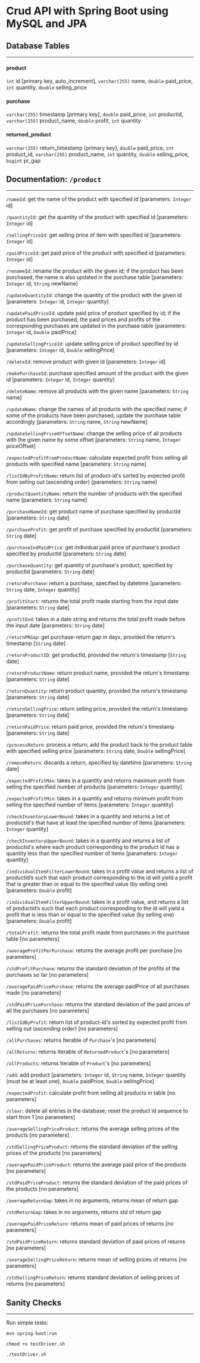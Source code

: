 # Crud API with Spring Boot using MySQL and JPA

## Database Tables
---
#### product
`int` id [primary key, auto_increment], `varchar(255)` name, `double` paid_price, `int` quantity, `double` selling_price

#### purchase
`varchar(255)` timestamp [primary key], `double` paid_price, `int` productid, `varchar(255)` product_name, `double` profit, `int` quantity

#### returned_product
`varchar(255)` return_timestamp [primary key], `double` paid_price, `int` product_id, `varchar(255)` product_name, `int` quantity, `double` selling_price, `bigint` pr_gap


## Documentation: `/product`
---

`/nameId`: get the name of the product with specified id  [parameters: `Integer` id]

`/quantityId`: get the quantity of the product with specified id [parameters: `Integer` id]

`/sellingPriceId`: get selling price of item with specified id [parameters: `Integer` id]

`/paidPriceId`: get paid price of the product with specified id [parameters: `Integer` id]

`/renameId`: rename the product with the given id; if the product has been purchased, the name is also updated in the purchase table [parameters: `Integer` id, `String` newName]

`/updateQuantityId`: change the quantity of the product with the given id [parameters: `Integer` id, `Integer` quantity]

`/updatePaidPriceId`: update paid price of product specified by id; if the product has been purchased, the paid prices and profits of the corresponding purchases are updated in the purchase table [parameters: `Integer` id, `Double` paidPrice]

`/updateSellingPriceId`: update selling price of product specified by id [parameters: `Integer` id, `Double` sellingPrice]

`/deleteId`: remove product with given id [parameters: `Integer` id]

`/makePurchaseId`: purchase specified amount of the product with the given id [parameters: `Integer` id, `Integer` quantity]

`/deleteName`: remove all products with the given name [parameters: `String` name]

`/updateName`: change the names of all products with the specified name; if some of the products have been purchased, update the purchase table accordingly [parameters: `String` name, `String` newName]

`/updateSellingPriceOffsetName`: change the selling price of all products with the given name by some offset [parameters: `String` name, `Integer` priceOffset]

`/expectedProfitFromProductName`: calculate expected profit from selling all products with specified name [parameters: `String` name]

`/listIdByProfitName`: return list of product-id's sorted by expected profit from selling out (ascending order) [parameters: `String` name]

`/productQuantityName`: return the number of products with the specified name [parameters: `String` name]

`/purchaseNameId`: get product name of purchase specified by productId [parameters: `String` date]

`/purchaseProfit`: get profit of purchase specified by productId [parameters: `String` date]

`/purchaseIndPaidPrice`: get individual paid price of purchase's product specified by productId [parameters: `String` date]

`/purchaseQuantity`: get quantity of purchase's product, specified by productId [parameters: `String` date]

`/returnPurchase`: return a purchase, specified by datetime [parameters: `String` date, `Integer` quantity]

`/profitStart`: returns the total profit made starting from the input date [parameters: `String` date]

`/profitEnd`: takes in a date string and returns the total profit made before the input date [parameters: `String` date]

`/returnPRGap`: get purchase-return gap in days, provided the return's timestamp [`String` date]

`/returnProductID`: get productId, provided the return's timestamp [`String` date]

`/returnProductName`: return product name, provided the return's timestamp [parameters: `String` date]

`/returnQuantity`: return product quantity, provided the return's timestamp [parameters: `String` date]

`/returnSellingPrice`: return selling price, provided the return's timestamp [parameters: `String` date]

`/returnPaidPrice`: return paid price, provided the return's timestamp [parameters: `String` date]

`/processReturn`: process a return; add the product back to the product table with specified selling price [parameters: `String` date, `Double` sellingPrice]

`/removeReturn`: discards a return, specified by datetime [parameters: `String` date]

`/expectedProfitMax`: takes in a quantity and returns maximum profit from selling the specified
number of products [parameters: `Integer` quantity]

`/expectedProfitMin`: takes in a quantity and returns minimum profit from selling the specified number of items [parameters: `Integer` quantity]

`/checkInventoryLowerBound`: takes in a quantity and returns a list of productid's that have at least the specified number of items [parameters: `Integer` quantity]

`/checkInventoryUpperBound`: takes in a quantity and returns a list of productid's where each product corresponding to the product id has a quantity less than the specified number of items [parameters: `Integer` quantity]

`/individualItemFilterLowerBound`: takes in a profit value and returns a list of productid’s such that each product corresponding to the id will yield a profit that is greater than or equal to the specified value (by selling one) [parameters: `Double` profit]

`/individualItemFilterUpperBound`: takes in a profit value, and returns a list of productid’s such that each product corresponding to the id will yield a profit that is less than or equal to the specified value (by selling one) [parameters: `Double` profit]

`/totalProfit`: returns the total profit made from purchases in the purchase table [no parameters]

`/averageProfitPerPurchase`: returns the average profit per purchase [no parameters]

`/stdProfitPurchase`: returns the standard deviation of the profits of the purchases  so far [no parameters]

`/averagePaidPricePurchase`: returns the average paidPrice of all purchases made [no parameters]

`/stdPaidPricePurchase`: returns the standard deviation of the paid prices of all the purchases [no parameters]

`/listIdByProfit`: return list of product-id's sorted by expected profit from selling out (ascending order) [no parameters]

`/allPurchases`: returns Iterable of `Purchase`'s [no parameters]

`/allReturns`: returns Iterable of `ReturnedProduct`'s [no parameters]

`/allProducts`: returns Iterable of `Product`'s [no parameters]

`/add`: add product [parameters: `Integer` id, `String` name, `Integer` quantity (must be at least one), `Double` paidPrice, `Double` sellingPrice]

`/expectedProfit`: calculate profit from selling all products in table [no parameters]

`/clear`: delete all entries in the database; reset the product id sequence to start from 1 [no parameters]

`/averageSellingPriceProduct`: returns the average selling prices of the products [no parameters]

`/stdSellingPriceProduct`: returns the standard deviation of the selling prices of the products [no parameters]

`/averagePaidPriceProduct`: returns the average paid price of the products [no parameters]

`/stdPaidPriceProduct`: returns the standard deviation of the paid prices of the products [no parameters]

`/averageReturnGap`: takes in no arguments, returns mean of return gap

`/stdReturnGap`: takes in no arguments, returns std of return gap

`/averagePaidPriceReturn`: returns mean of paid prices of returns [no parameters]

`/stdPaidPriceReturn`: returns standard deviation of paid prices of returns [no parameters]

`/averageSellingPriceReturn`: returns mean of selling prices of returns [no parameters]

`/stdSellingPriceReturn`: returns standard deviation of selling prices of returns [no parameters]


## Sanity Checks
---
Run simple tests:

`mvn spring-boot:run`

`chmod +x testDriver.sh`

`./testDriver.sh`
